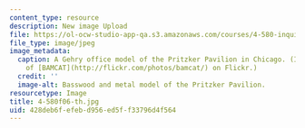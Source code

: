 ```yaml
---
content_type: resource
description: New image Upload
file: https://ol-ocw-studio-app-qa.s3.amazonaws.com/courses/4-580-inquiry-into-computation-and-design-fall-2006/428deb6fefebd956ed5ff33796d4f564_4-580f06-th.jpg
file_type: image/jpeg
image_metadata:
  caption: A Gehry office model of the Pritzker Pavilion in Chicago. (Image courtesy
    of [BAMCAT](http://flickr.com/photos/bamcat/) on Flickr.)
  credit: ''
  image-alt: Basswood and metal model of the Pritzker Pavilion.
resourcetype: Image
title: 4-580f06-th.jpg
uid: 428deb6f-efeb-d956-ed5f-f33796d4f564
---
```

